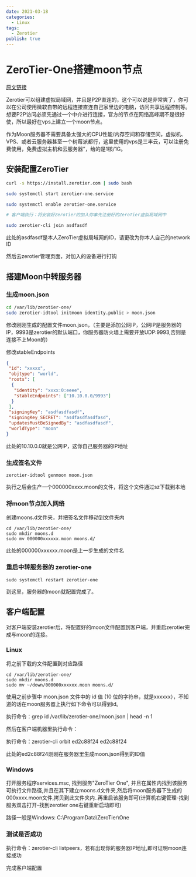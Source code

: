 ```yaml
---
date: 2021-03-18
categories:
  - Linux
tags:
  - Zerotier
publish: true
---
```

# ZeroTier-One搭建moon节点

[原文链接](https://zhuanlan.zhihu.com/p/123956151)

Zerotier可以组建虚拟局域网，并且是P2P直连的，这个可以说是非常爽了，你可以在公司使用微软自带的远程连接直连自己家里边的电脑，访问共享远程控制等。想要P2P访问必须先通过一个中介进行连接，官方的节点在网络高峰期不是很好使，所以最好在vps上建立一个moon节点。

作为Moon服务器不需要具备太强大的CPU性能/内存空间和存储空间，虚拟机、VPS、或者云服务器甚至一个树莓派都行，这里使用的vps是三丰云，可以注册免费使用，免费虚拟主机和云服务器”，给的是1核/1G。

## 安装配置ZeroTier

```sh
curl -s https://install.zerotier.com | sudo bash

sudo systemctl start zerotier-one.service

sudo systemctl enable zerotier-one.service

# 客户端执行：将安装好ZeroTier的加入你事先注册好的ZeroTier虚拟局域网中

sudo zerotier-cli join asdfasdf
```

此处的asdfasdf是本人ZeroTier虚拟局域网的ID，请更改为你本人自己的network ID

然后去zerotier管理页面，对加入的设备进行打钩

## 搭建Moon中转服务器

### 生成moon.json

```sh
cd /var/lib/zerotier-one/
sudo zerotier-idtool initmoon identity.public > moon.json
```

修改刚刚生成的配置文件moon.json，（主要是添加公网IP，公网IP是服务器的IP，9993是zerotier的默认端口，你服务器防火墙上需要开放UDP:9993,否则是连接不上Moon的）

修改stableEndpoints

```json
{
 "id": "xxxxx",
 "objtype": "world",
 "roots": [
  {
   "identity": "xxxx:0:eeee",
   "stableEndpoints": ["10.10.0.0/9993"]
  }
 ],
 "signingKey": "asdfasdfasdf",
 "signingKey_SECRET": "asdfasdfasdfasd",
 "updatesMustBeSignedBy": "asdfasdfasdf",
 "worldType": "moon"
}
```

此处的10.10.0.0就是公网IP，这你自己服务器的IP地址

### 生成签名文件

```shell
zerotier-idtool genmoon moon.json
```

执行之后会生产一个000000xxxx.moon的文件，将这个文件通过sz下载到本地

### 将moon节点加入网络

创建moons.d文件夹，并把签名文件移动到文件夹内

```shell
cd /var/lib/zerotier-one/
sudo mkdir moons.d
sudo mv 000000xxxxxx.moon moons.d/
```

此处的000000xxxxxx.moon是上一步生成的文件名

### 重启中转服务器的 zerotier-one

```shell
sudo systemctl restart zerotier-one
```

到这里，服务器的moon就配置完成了。

## 客户端配置

对客户端安装zerotier后，将配置好的moon文件配置到客户端，并重启zerotier完成与moon的连接。

### Linux

将之前下载的文件配置到对应路径

```shell
cd /var/lib/zerotier-one/
sudo mkdir moons.d
sudo mv ~/down/000000xxxxxx.moon moons.d/
```

使用之前步骤中 moon.json 文件中的 id 值 (10 位的字符串，就是xxxxxx），不知道的话在moon服务器上执行如下命令可以得到id。

执行命令：grep id /var/lib/zerotier-one/moon.json | head -n 1

然后在客户端机器里执行命令：

执行命令：zerotier-cli orbit ed2c88f24 ed2c88f24

此处的ed2c88f24刚刚在服务器里生成moon.json得到的ID值

### Windows

打开服务程序services.msc, 找到服务"ZeroTier One", 并且在属性内找到该服务可执行文件路径,并且在其下建立moons.d文件夹,然后将moon服务器下生成的000xxxx.moon文件,拷贝到此文件夹内..再重启该服务即可(计算机右键管理-找到服务双击打开-找到zerotier one右键重新启动即可)

路径一般是Windows: C:\ProgramData\ZeroTier\One

### 测试是否成功

执行命令：zerotier-cli listpeers，若有出现你的服务器IP地址,即可证明moon连接成功

完成客户端配置
